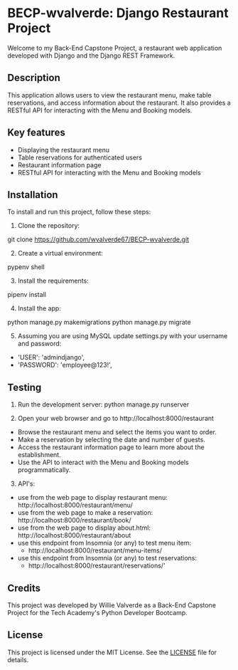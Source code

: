 # BECP-wvalverde: Django Restaurant Project

Welcome to my Back-End Capstone Project, a restaurant web application developed with Django and the Django REST Framework.

## Description

This application allows users to view the restaurant menu, make table reservations, and access information about the restaurant. It also provides a RESTful API for interacting with the Menu and Booking models.

## Key features

- Displaying the restaurant menu
- Table reservations for authenticated users
- Restaurant information page
- RESTful API for interacting with the Menu and Booking models

## Installation

To install and run this project, follow these steps:

1. Clone the repository:

git clone https://github.com/wvalverde67/BECP-wvalverde.git


2. Create a virtual environment:

pypenv shell

3. Install the requirements:

pipenv install

4. Install the app:

python manage.py makemigrations
python manage.py migrate

5. Assuming you are using MySQL update settings.py with your username and password:
- 'USER': 'admindjango',
- 'PASSWORD': 'employee@123!',


## Testing
1. Run the development server:
python manage.py runserver

2. Open your web browser and go to http://localhost:8000/restaurant
- Browse the restaurant menu and select the items you want to order.
- Make a reservation by selecting the date and number of guests.
- Access the restaurant information page to learn more about the establishment.
- Use the API to interact with the Menu and Booking models programmatically.

3. API's:

- use from the web page to display restaurant menu: http://localhost:8000/restaurant/menu/
- use from the web page to make a reservation:  http://localhost:8000/restaurant/book/
- use from the web page to display about.html:  http://localhost:8000/restaurant/about
- use this endpoint from Insomnia (or any) to test menu item: 
  -  http://localhost:8000/restaurant/menu-items/
- use this endpoint from Insomnia (or any) to test reservations: 
  -  http://localhost:8000/restaurant/reservations/'
    
    
## Credits

This project was developed by Willie Valverde as a Back-End Capstone Project for the Tech Academy's Python Developer Bootcamp.

## License

This project is licensed under the MIT License. See the [LICENSE](LICENSE) file for details.
